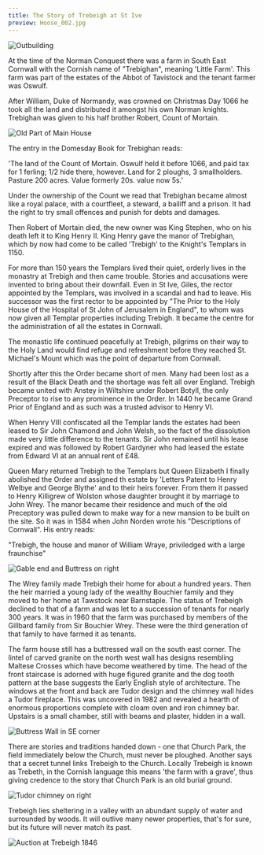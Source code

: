 ```yaml
---
title: The Story of Trebeigh at St Ive
preview: Hoose_002.jpg
---
```


![Outbuilding](./the-story-of-trebeigh-at-st-ive/Hoose_002.jpg)

At the time of the Norman Conquest there was a farm in South East Cornwall with the Cornish name of "Trebighan", meaning 'Little Farm'. This farm was part of the estates of the Abbot of Tavistock and the tenant farmer was Oswulf.

After William, Duke of Normandy, was crowned on Christmas Day 1066 he took all the land and distributed it amongst his own Norman knights. Trebighan was given to his half brother Robert, Count of Mortain.

![Old Part of Main House](./the-story-of-trebeigh-at-st-ive/Hoose_003.jpg)

The entry in the Domesday Book for Trebighan reads:

'The land of the Count of Mortain.
Oswulf held it before 1066, and paid tax for 1 ferling; 1/2 hide there, however. Land for 2 ploughs, 3 smallholders. Pasture 200 acres. Value formerly 20s. value now 5s.'

Under the ownership of the Count we read that Trebighan became almost like a royal palace, with a courtfleet, a steward, a bailiff and a prison. It had the right to try small offences and punish for debts and damages.

Then Robert of Mortain died, the new owner was King Stephen, who on his death left it to King Henry II. King Henry gave the manor of Trebighan, which by now had come to be called 'Trebigh' to the Knight's Templars in 1150.

For more than 150 years the Templars lived their quiet, orderly lives in the monastry at Trebigh and then came trouble. Stories and accusations were invented to bring about their downfall. Even in St Ive, Giles, the rector appointed by the Templars, was involved in a scandal and had to leave. His successor was the first rector to be appointed by "The Prior to the Holy House of the Hospital of St John of Jerusalem in England", to whom was now given all Templar properties including Trebigh. It became the centre for the administration of all the estates in Cornwall.

The monastic life continued peacefully at Trebigh, pilgrims on their way to the Holy Land would find refuge and refreshment before they reached St. Michael's Mount which was the point of departure from Cornwall.

Shortly after this the Order became short of men. Many had been lost as a result of the Black Death and the shortage was felt all over England. Trebigh became united with Anstey in Wiltshire under Robert Botyll, the only Preceptor to rise to any prominence in the Order. In 1440 he became Grand Prior of England and as such was a trusted advisor to Henry VI.

When Henry VIII confiscated all the Templar lands the estates had been leased to Sir John Chamond and John Welsh, so the fact of the dissolution made very little difference to the tenants. Sir John remained until his lease expired and was followed by Robert Gardyner who had leased the estate from Edward VI at an annual rent of £48.

Queen Mary returned Trebigh to the Templars but Queen Elizabeth I finally abolished the Order and assigned th estate by 'Letters Patent to Henry Welbye and George Blythe' and to their heirs forever. From them it passed to Henry Killigrew of Wolston whose daughter brought it by marriage to John Wrey. The manor became their residence and much of the old Preceptory was pulled down to make way for a new mansion to be built on the site. So it was in 1584 when John Norden wrote his "Descriptions of Cornwall". His entry reads:

"Trebigh, the house and manor of William Wraye, priviledged with a large fraunchise"

![Gable end and Buttress on right](./the-story-of-trebeigh-at-st-ive/Hoose_004.jpg)

The Wrey family made Trebigh their home for about a hundred years. Then the heir married a young lady of the wealthy Bouchier family and they moved to her home at Tawstock near Barnstaple. The status of Trebeigh declined to that of a farm and was let to a succession of tenants for nearly 300 years. It was in 1960 that the farm was purchased by members of the Gillbard family from Sir Bouchier Wrey. These were the third generation of that family to have farmed it as tenants.

The farm house still has a buttressed wall on the south east corner. The lintel of carved granite on the north west wall has designs resembling Maltese Crosses which have become weathered by time. The head of the front staircase is adorned with huge figured granite and the dog tooth pattern at the base suggests the Early English style of architecture. The windows at the front and back are Tudor design and the chimney wall hides a Tudor fireplace. This was uncovered in 1982 and revealed a hearth of enormous proportions complete with cloam oven and iron chimney bar. Upstairs is a small chamber, still with beams and plaster, hidden in a wall.

![Buttress Wall in SE corner](./the-story-of-trebeigh-at-st-ive/Hoose_005.jpg)

There are stories and traditions handed down - one that Church Park, the field immediately below the Church, must never be ploughed. Another says that a secret tunnel links Trebeigh to the Church. Locally Trebeigh is known as Trebeth, in the Cornish language this means 'the farm with a grave', thus giving credence to the story that Church Park is an old burial ground.

![Tudor chimney on right](./the-story-of-trebeigh-at-st-ive/Hoose_006.jpg)

Trebeigh lies sheltering in a valley with an abundant supply of water and surrounded by woods. It will outlive many newer properties, that's for sure, but its future will never match its past.

![Auction at Trebeigh 1846](./the-story-of-trebeigh-at-st-ive/Scan_20141003.png)

